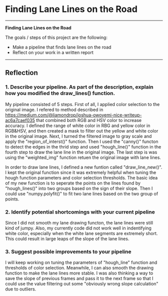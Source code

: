 # **Finding Lane Lines on the Road** 

---

**Finding Lane Lines on the Road**

The goals / steps of this project are the following:
* Make a pipeline that finds lane lines on the road
* Reflect on your work in a written report


---

## Reflection

### 1. Describe your pipeline. As part of the description, explain how you modified the draw_lines() function.

My pipeline consisted of 5 steps. First of all, I applied color selection to the original image. I refered to method described in https://medium.com/@liamondrop/joshua-owoyemi-nice-writeup-ac6a7caef035 that combined both RGB and HSV color to increase accuracy. I defined the range of white color in RBG and yellow color in RGB&HSV, and then created a mask to filter out the yellow and white color in the original image. Next, I turned the filtered image to gray scale and apply the "region_of_interst()" function. Then I used the "canny()" functon to detect the edges in the thrid step and used "hough_line()" function in the fourth step to draw the lane line in the original image. The last step is was using the "weighted_img" function retuen the original image with lane lines.

In order to draw lane lines, I defined a new funtion called "draw_line_new()". I kept the original function since it was extremely helpful when tuning the hough function parameters and color selection thresholds. The basic idea of my new function is to seperate the points on the lines found by "hough_lines()" into two groups based on the sign of their slope. Then I could use "numpy.polyfit()" to fit two lane lines based on the two group of points.


### 2. Identify potential shortcomings with your current pipeline


Since I did not smooth my lane drawing functon, the lane lines were still kind of jumpy. Also, my currently code did not work well in indentifying white color, especially when the white lane segments are extremely short. This could result in large leaps of the slope of the lane lines.


### 3. Suggest possible improvements to your pipeline

I will keep working on tuning the parameters of "hough_line" function and thresholds of color selection. Meanwhile, I can also smooth the drawing function to make the lane lines more stable. I was also thinking a way to save the slope of previous frames and pass it to the next frame so that I could use the value filtering out some "obviously wrong slope calculation" due to outliers.
